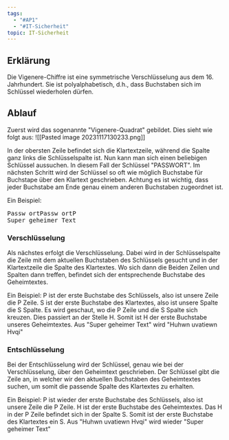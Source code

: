 ```yaml
---
tags:
  - "#AP1"
  - "#IT-Sicherheit"
topic: IT-Sicherheit
---
```

## Erklärung
Die Vigenere-Chiffre ist eine symmetrische Verschlüsselung aus dem 16. Jahrhundert.  Sie ist polyalphabetisch, d.h., dass Buchstaben sich im Schlüssel wiederholen dürfen.
## Ablauf
Zuerst wird das sogenannte "Vigenere-Quadrat" gebildet. Dies sieht wie folgt aus:
![[Pasted image 20231117130233.png]]

In der obersten Zeile befindet sich die Klartextzeile, während die Spalte ganz links die Schlüsselspalte ist.
Nun kann man sich einen beliebigen Schlüssel aussuchen. In diesem Fall der Schlüssel "PASSWORT".
Im nächsten Schritt wird der Schlüssel so oft wie möglich Buchstabe für Buchstape über den Klartext geschrieben.
Achtung es ist wichtig, dass jeder Buchstabe am Ende genau einem anderen Buchstaben zugeordnet ist.

Ein Beispiel:
<div style="font-family: Monospace;">
Passw ortPassw ortP <br>
Super geheimer Text
</div>

### Verschlüsselung
Als nächstes erfolgt die Verschlüsselung. Dabei wird in der Schlüsselspalte die Zeile mit dem aktuellen Buchstaben des Schlüssels gesucht und in der Klartextzeile die Spalte des Klartextes. Wo sich dann die Beiden Zeilen und Spalten dann treffen, befindet sich der entsprechende Buchstabe des Geheimtextes.

Ein Beispiel:
P ist der erste Buchstabe des Schlüssels, also ist unsere Zeile die P Zeile.
S ist der erste Buchstabe des Klartextes, also ist unsere Spalte die S Spalte.
Es wird geschaut, wo die P Zeile und die S Spalte sich kreuzen. Dies passiert an der Stelle H. Somit ist H der erste Buchstabe unseres Geheimtextes.
Aus "Super geheimer Text" wird "Huhwn uvatiewn Hvqi"

### Entschlüsselung
Bei der Entschlüsselung wird der Schlüssel, genau wie bei der Verschlüsselung, über den Geheimtext geschrieben.
Der Schlüssel gibt die Zeile an, in welcher wir den aktuellen Buchstaben des Geheimtextes suchen, um somit die passende Spalte des Klartextes zu erhalten.

Ein Beispiel:
P ist wieder der erste Buchstabe des Schlüssels, also ist unsere Zeile die P Zeile.
H ist der erste Buchstabe des Geheimtextes. Das H in der P Zeile befindet sich in der Spalte S.
Somit ist der erste Buchstabe des Klartextes ein S.
Aus "Huhwn uvatiewn Hvqi" wird wieder "Super geheimer Text"
